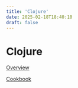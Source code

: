 ```yaml
---
title: 'Clojure'
date: 2025-02-18T18:40:10
draft: false
---
```


# Clojure

[Overview](Clojure%2059ff5880d48147b7bfa8bfbacb5f32ac/Overview%20258c988980bf45719daf652dbd256a60.md)

[Cookbook](Clojure%2059ff5880d48147b7bfa8bfbacb5f32ac/Cookbook%20592dbe02b7424bc1963c83562210591f.md)
